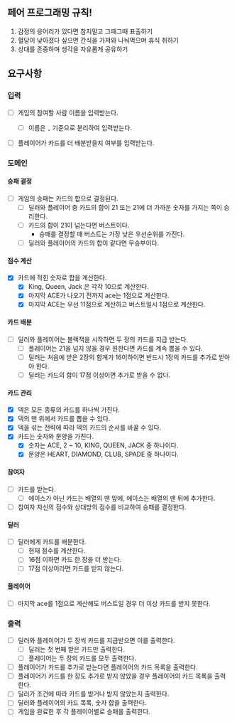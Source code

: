 ## 페어 프로그래밍 규칙!
1. 감정의 응어리가 있다면 참지말고 그때그때 표출하기
2. 혈당이 낮아졌다 싶으면 간식을 가져와 나눠먹으며 휴식 취하기
3. 상대를 존중하며 생각을 자유롭게 공유하기

## 요구사항

### 입력
- [ ] 게임의 참여할 사람 이름을 입력받는다.
  - [ ] 이름은 `,` 기준으로 분리하여 입력받는다.
- [ ] 플레이어가 카드를 더 배분받을지 여부를 입력받는다.


### 도메인
#### 승패 결정
- [ ] 게임의 승패는 카드의 합으로 결정된다.
  - [ ] 딜러와 플레이어 중 카드의 합이 21 또는 21에 더 가까운 숫자를 가지는 쪽이 승리한다.
  - [ ] 카드의 합이 21이 넘는다면 버스트이다.
    - 승패를 결정할 때 버스트는 가장 낮은 우선순위를 가진다.
  - [ ] 딜러와 플레이어의 카드의 합이 같다면 무승부이다.

#### 점수 계산
- [x] 카드에 적힌 숫자로 합을 계산한다.
  - [x] King, Queen, Jack 은 각각 10으로 계산한다.
  - [x] 마지막 ACE가 나오기 전까지 ace는 1점으로 계산한다.
  - [x] 마지막 ACE는 우선 11점으로 계산하고 버스트일시 1점으로 계산한다.

#### 카드 배분
- [ ] 딜러와 플레이어는 블랙잭을 시작하면 두 장의 카드를 지급 받는다.
  - [ ] 플레이어는 21을 넘지 않을 경우 원한다면 카드를 계속 뽑을 수 있다.
  - [ ] 딜러는 처음에 받은 2장의 합계가 16이하이면 반드시 1장의 카드를 추가로 받아야 한다.
  - [ ] 딜러는 카드의 합이 17점 이상이면 추가로 받을 수 없다.

#### 카드 관리
- [x] 덱은 모든 종류의 카드를 하나씩 가진다.
- [x] 덱의 맨 위에서 카드를 뽑을 수 있다.
- [x] 덱을 섞는 전략에 따라 덱의 카드의 순서를 바꿀 수 있다.
- [x] 카드는 숫자와 문양을 가진다.
  - [x] 숫자는 ACE, 2 ~ 10, KING, QUEEN, JACK 중 하나이다.
  - [x] 문양은 HEART, DIAMOND, CLUB, SPADE 중 하나이다.

#### 참여자
- [ ] 카드를 받는다.
  - [ ] 에이스가 아닌 카드는 배열의 맨 앞에, 에이스는 배열의 맨 뒤에 추가한다.
- [ ] 참여자 자신의 점수와 상대방의 점수를 비교하여 승패를 결정한다.
#### 딜러
- [ ] 딜러에게 카드를 배분한다.
  - [ ] 현재 점수를 계산한다.
  - [ ] 16점 이하면 카드 한 장을 더 받는다.
  - [ ] 17점 이상이라면 카드를 받지 않는다.
#### 플레이어
  - [ ] 마지막 ace를 1점으로 계산해도 버스트일 경우 더 이상 카드를 받지 못한다.

### 출력
- [ ] 딜러와 플레이어가 두 장씩 카드를 지급받으면 이를 출력한다.
  - [ ] 딜러는 첫 번째 받은 카드만 출력한다.
  - [ ] 플레이어는 두 장의 카드를 모두 출력한다.
- [ ] 플레이어가 카드를 추가로 받는다면 플레이어의 카드 목록을 출력한다.
- [ ] 플레이어가 카드를 한 장도 추가로 받지 않았을 경우 플레이어의 카드 목록을 출력한다.
- [ ] 딜러가 조건에 따라 카드를 받거나 받지 않았는지 출력한다.
- [ ] 딜러와 플레이어의 카드 목록, 숫자 합을 출력한다.
- [ ] 게임을 완료한 후 각 플레이어별로 승패를 출력한다.
